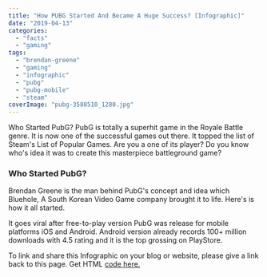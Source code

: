 ```yaml
---
title: "How PUBG Started And Became A Huge Success? [Infographic]"
date: "2019-04-13"
categories: 
  - "facts"
  - "gaming"
tags: 
  - "brendan-greene"
  - "gaming"
  - "infographic"
  - "pubg"
  - "pubg-mobile"
  - "steam"
coverImage: "pubg-3588510_1280.jpg"
---
```


Who Started PubG? PubG is totally a superhit game in the Royale Battle genre. It is now one of the successful games out there. It topped the list of Steam's List of Popular Games. Are you a one of its player? Do you know who's idea it was to create this masterpiece battleground game?

### Who Started PubG?

Brendan Greene is the man behind PubG's concept and idea which Bluehole, A South Korean Video Game company brought it to life. Here's is how it all started.

It goes viral after free-to-play version PubG was release for mobile platforms iOS and Android. Android version already records 100+ million downloads with 4.5 rating and it is the top grossing on PlayStore.

<script src="https://infograph.venngage.com/js/embed/v1/embed.js" data-vg-id="jURlRreqE0" data-title="PUBG Infographics" data-w="816" data-h="1784" data-multipage="true" data-f="false"></script>

To link and share this Infographic on your blog or website, please give a link back to this page. Get HTML [code here.](https://jpst.it/1GtKR)
